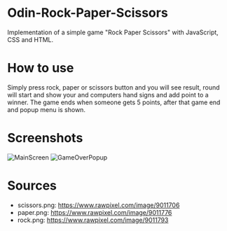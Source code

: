 # Odin-Rock-Paper-Scissors

Implementation of a simple game "Rock Paper Scissors" with JavaScript, CSS and HTML.

# How to use

Simply press rock, paper or scissors button and you will see result, round will start and show your and computers hand signs and add point to a winner. The game ends when someone gets 5 points, after that game end and popup menu is shown.

# Screenshots

![MainScreen](https://i.imgur.com/m1SykGV.png?raw=true)
![GameOverPopup](https://i.imgur.com/j8v6SOO.png?raw=true)

# Sources

-   scissors.png: https://www.rawpixel.com/image/9011706
-   paper.png: https://www.rawpixel.com/image/9011776
-   rock.png: https://www.rawpixel.com/image/9011793
